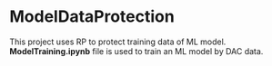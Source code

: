 # ModelDataProtection
This project uses RP to protect training data of ML model.
**ModelTraining.ipynb** file is used to train an ML model by DAC data.
